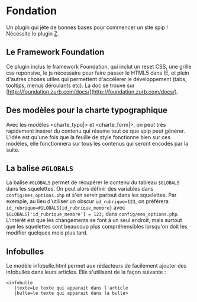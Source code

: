 Fondation
=========

Un plugin qui jète de bonnes bases pour commencer un site spip ! Nécessite le plugin [Z](http://www.spip-contrib.net/Zpip).

Le Framework Foundation
-----------------------

Ce plugin inclus le framework Foundation, qui inclut un reset CSS, une grille css reponsive, le js nécessaire pour faire passer le HTML5 dans IE, et plein d'autres choses utiles qui permettent d'accélerer le développement (tabs, tooltips, menus déroulants etc). La doc se trouve sur [http://foundation.zurb.com/docs/](http://foundation.zurb.com/docs/).

Des modèles pour la charte typographique
----------------------------------------

Avec les modèles &lt;charte\_typo|&gt; et &lt;charte\_form|&gt;, on peut très rapidement insérer du contenu qui résume tout ce que spip peut générer. L'idée est qu'une fois que la feuille de style fonctionne bien sur ces modèles, elle fonctionnera sur tous les contenus qui seront encodés par la suite. 

La balise `#GLOBALS`
--------------------

La balise `#GLOBALS` permet de récupérer le contenu du tableau `$GLOBALS` dans les squelettes. On peut alors définir des variables dans `config/mes_options.php` et s'en servir partout dans les squelettes. Par exemple, au lieu d'utiliser un obscur `id_rubrique=123`, on préférera `id_rubrique=#GLOBALS{id_rubrique_membre}` avec `$GLOBALS['id_rubrique_membre'] = 123;` dans `config/mes_options.php`. L'intérêt est que les changements se font à un seul endroit, mais surtout que les squelettes sont beaucoup plus compréhensibles lorsqu'on doit les modifier quelques mois plus tard.

Infobulles
----------

Le modèle infobulle.html permet aux rédacteurs de facilement ajouter des infobulles dans leurs articles. Elle s'utilisent de la façon suivante : 

    <infobulle
       |texte=Le texte qui apparait dans l'article
       |bulle=le texte qui apparait dans la bulle>
